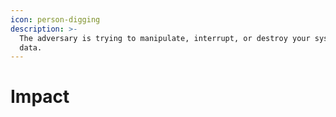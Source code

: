 ```yaml
---
icon: person-digging
description: >-
  The adversary is trying to manipulate, interrupt, or destroy your systems and
  data.
---
```


# Impact


